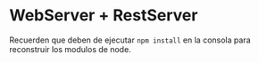# WebServer + RestServer

Recuerden que deben de ejecutar ```npm install``` en la consola para reconstruir los modulos de node. 